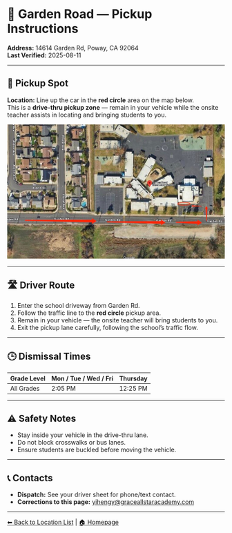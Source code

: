 # 🚌 Garden Road — Pickup Instructions

**Address:** 14614 Garden Rd, Poway, CA 92064  
**Last Verified:** 2025-08-11

---

## 📍 Pickup Spot
**Location:** Line up the car in the **red circle** area on the map below.  
This is a **drive-thru pickup zone** — remain in your vehicle while the onsite teacher assists in locating and bringing students to you.

![Garden Road Map](Garden_Road.jpg)

---

## 🛣️ Driver Route
1. Enter the school driveway from Garden Rd.  
2. Follow the traffic line to the **red circle** pickup area.  
3. Remain in your vehicle — the onsite teacher will bring students to you.  
4. Exit the pickup lane carefully, following the school’s traffic flow.

---

## 🕒 Dismissal Times

| Grade Level | Mon / Tue / Wed / Fri | Thursday |
|-------------|-----------------------|----------|
| All Grades  | 2:05 PM               | 12:25 PM |

---

## ⚠ Safety Notes
- Stay inside your vehicle in the drive-thru lane.  
- Do not block crosswalks or bus lanes.  
- Ensure students are buckled before moving the vehicle.

---

## 📞 Contacts
- **Dispatch:** See your driver sheet for phone/text contact.  
- **Corrections to this page:** [yihengy@graceallstaracademy.com](mailto:yihengy@graceallstaracademy.com)

---

[⬅ Back to Location List](../Location_detail.md) | [🏠 Homepage](../README.md)
